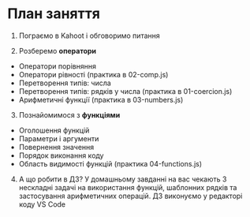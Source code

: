 # План заняття

1. Пограємо в Kahoot і обговоримо питання

2. Розберемо **оператори**

- Оператори порівняння
- Оператори рівності (практика в 02-comp.js)
- Перетворення типів: числа
- Перетворення типів: рядків у числа (практика в 01-coercion.js)
- Арифметичні функції (практика в 03-numbers.js)

3. Познайомимося з **функціями**

- Оголошення функцій
- Параметри і аргументи
- Повернення значення
- Порядок виконання коду
- Область видимості функцій (практика 04-functions.js)

4. А що робити в ДЗ? У домашньому завданні на вас чекають 3 нескладні задачі на
   використання функцій, шаблонних рядків та застосування арифметичних операцій.
   ДЗ виконуємо у редакторі коду VS Code
